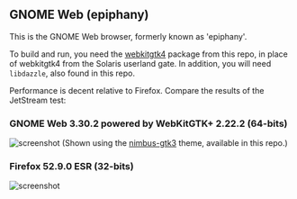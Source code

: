 ## GNOME Web (epiphany)

This is the GNOME Web browser, formerly known as 'epiphany'.

To build and run, you need the [webkitgtk4](../webkitgtk4/) package
from this repo, in place of webkitgtk4 from the Solaris userland gate.
In addition, you will need `libdazzle`, also found in this repo.

Performance is decent relative to Firefox.  Compare the results of the
JetStream test:

### GNOME Web 3.30.2 powered by WebKitGTK+ 2.22.2 (64-bits)
![screenshot](https://raw.githubusercontent.com/RocketMan/solaris-ports/master/components/desktop/epiphany/screenshot-epiphany.png "Epiphany/WebKitGTK+")
(Shown using the [nimbus-gtk3](../../look-and-feel/nimbus-gtk3/)
theme, available in this repo.)

### Firefox 52.9.0 ESR (32-bits)
![screenshot](https://raw.githubusercontent.com/RocketMan/solaris-ports/master/components/desktop/epiphany/screenshot-firefox.png "Firefox")

